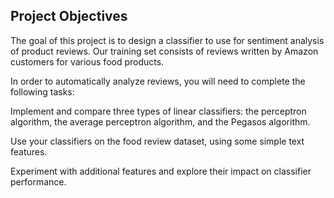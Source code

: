 ## Project Objectives

The goal of this project is to design a classifier to use for sentiment analysis of product reviews. Our training set consists of reviews written by Amazon customers for various food products. 

In order to automatically analyze reviews, you will need to complete the following tasks:

Implement and compare three types of linear classifiers: the perceptron algorithm, the average perceptron algorithm, and the Pegasos algorithm.

Use your classifiers on the food review dataset, using some simple text features.

Experiment with additional features and explore their impact on classifier performance.